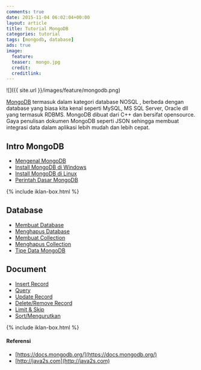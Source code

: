 ```yaml
---
comments: true
date: 2015-11-04 06:02:04+00:00
layout: article
title: Tutorial MongoDB
categories: tutorial
tags: [mongodb, database]
ads: true
image:
  feature:
  teaser:  mongo.jpg
  credit:
  creditlink:
---
```


![]({{ site.url }}/images/feature/mongodb.png)

[MongoDB](https://www.mongodb.org/) termasuk dalam kategori database NOSQL , berbeda dengan database yang biasa kita kenal seperti MySQL, MS SQL Server, Oracle dll yang termasuk RDBMS. MongoDB dibuat dari C++ dan bersifat opensource. Gaya penulisan dokumen MongoDB seperti JSON sehingga membuat integrasi data dalam aplikasi lebih mudah dan lebih cepat.



## Intro MongoDB

* [Mengenal MongoDB](/mengenal-mongodb/)
* [Install MongoDB di Windows](/cara-install-mongodb-windows/)
* [Install MongoDB di Linux](/cara-install-mongodb-di-linux/)
* [Perintah Dasar MongoDB](/perintah-dasar-mongodb/)

{% include iklan-box.html %}

## Database

* [Membuat Database](/membuat-database-mongodb/)
* [Menghapus Database](/menghapus-database-mongodb/)
* [Membuat Collection](/membuat-collection-mongodb/)
* [Menghapus Collection](/menghapus-collection-mongodb/)
* [Tipe Data MongoDB](/tipe-data-mongodb/)

## Document

* [Insert Record](/mongodb-insert-document/)
* [Query](/mongodb-query/)
* [Update Record](/mongodb-update-document/)
* [Delete/Remove Record](/mongodb-delete/)
* [Limit & Skip](/mongodb-menggunakan-limit-and-skip/)
* [Sort/Mengurutkan](/mongodb-mengurutkan-sort-document-mongodb/)

{% include iklan-box.html %}

#### Referensi
* [https://docs.mongodb.org/](https://docs.mongodb.org/)
* [http://java2s.com](http://java2s.com)
